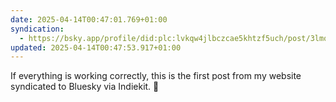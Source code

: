 ```yaml
---
date: 2025-04-14T00:47:01.769+01:00
syndication:
  - https://bsky.app/profile/did:plc:lvkqw4jlbczcae5khtzf5uch/post/3lmqac6up6t2j
updated: 2025-04-14T00:47:53.917+01:00
---
```


If everything is working correctly, this is the first post from my website syndicated to Bluesky via Indiekit. 🤞
